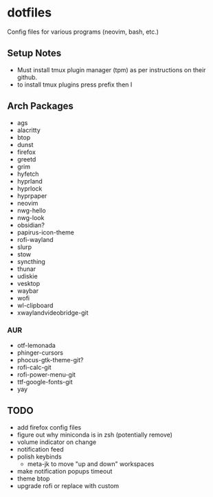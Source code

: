 # dotfiles
Config files for various programs (neovim, bash, etc.)

## Setup Notes
- Must install tmux plugin manager (tpm) as per instructions on their github.
- to install tmux plugins press prefix then I

## Arch Packages
- ags
- alacritty
- btop
- dunst
- firefox
- greetd
- grim
- hyfetch
- hyprland
- hyprlock
- hyprpaper
- neovim
- nwg-hello
- nwg-look
- obsidian?
- papirus-icon-theme
- rofi-wayland
- slurp
- stow
- syncthing
- thunar
- udiskie
- vesktop
- waybar
- wofi
- wl-clipboard
- xwaylandvideobridge-git

### AUR
- otf-lemonada
- phinger-cursors
- phocus-gtk-theme-git?
- rofi-calc-git
- rofi-power-menu-git
- ttf-google-fonts-git
- yay

## TODO
- add firefox config files
- figure out why miniconda is in zsh (potentially remove)
- volume indicator on change
- notification feed
- polish keybinds
	- meta-jk to move "up and down" workspaces
- make notification popups timeout
- theme btop
- upgrade rofi or replace with custom

